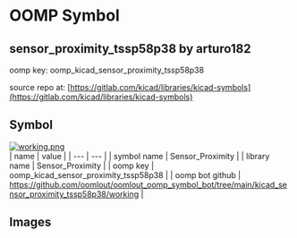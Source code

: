 # OOMP Symbol  
## sensor_proximity_tssp58p38  by arturo182  
  
oomp key: oomp_kicad_sensor_proximity_tssp58p38  
  
source repo at: [https://gitlab.com/kicad/libraries/kicad-symbols](https://gitlab.com/kicad/libraries/kicad-symbols)  
## Symbol  
  
[![working.png](working_600.png)](working.png)  
| name | value | 
| --- | --- | 
| symbol name | Sensor_Proximity | 
| library name | Sensor_Proximity | 
| oomp key | oomp_kicad_sensor_proximity_tssp58p38 | 
| oomp bot github | https://github.com/oomlout/oomlout_oomp_symbol_bot/tree/main/kicad_sensor_proximity_tssp58p38/working | 
## Images  
